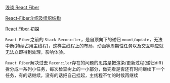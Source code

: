 [浅谈 React Fiber](https://blog.csdn.net/sinat_17775997/article/details/93383254)

[React-Fiber介绍及组织结构](https://axiu.me/coding/fiber-intro-and-structure/)

[React Fiber 初探](https://gitbook.cn/gitchat/geekbook/5c4abd3b4ab8b926cf73acc5/topic/5c55594a1d9d3040d6af0c1c)


`React Fiber`之前的 `Stack Reconciler`，是自顶向下的递归 `mount/update`，无法中断(持续占用主线程)，这样主线程上的布局、动画等周期性任务以及交互响应就无法立即得到处理，影响体验。


`React Fiber`解决过去 `Reconciler`存在的问题的思路是把渲染/更新过程(递归diff)拆分成一系列小任务，每次检查树上的一小部分，做完看是否还有时间继续下一个任务，有的话继续，没有的话把自己挂起，主线程不忙的时候再继续